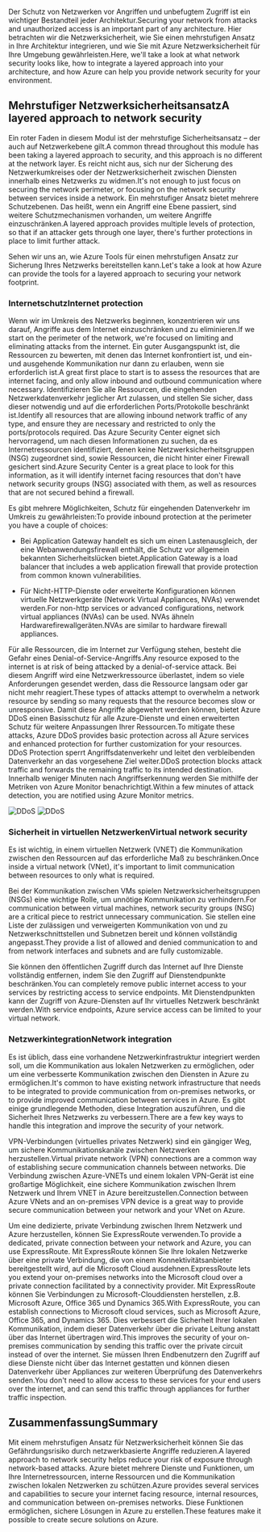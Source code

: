<span data-ttu-id="bd07f-101">Der Schutz von Netzwerken vor Angriffen und unbefugtem Zugriff ist ein wichtiger Bestandteil jeder Architektur.</span><span class="sxs-lookup"><span data-stu-id="bd07f-101">Securing your network from attacks and unauthorized access is an important part of any architecture.</span></span> <span data-ttu-id="bd07f-102">Hier betrachten wir die Netzwerksicherheit, wie Sie einen mehrstufigen Ansatz in Ihre Architektur integrieren, und wie Sie mit Azure Netzwerksicherheit für Ihre Umgebung gewährleisten.</span><span class="sxs-lookup"><span data-stu-id="bd07f-102">Here, we'll take a look at what network security looks like, how to integrate a layered approach into your architecture, and how Azure can help you provide network security for your environment.</span></span>

## <a name="a-layered-approach-to-network-security"></a><span data-ttu-id="bd07f-103">Mehrstufiger Netzwerksicherheitsansatz</span><span class="sxs-lookup"><span data-stu-id="bd07f-103">A layered approach to network security</span></span>

<span data-ttu-id="bd07f-104">Ein roter Faden in diesem Modul ist der mehrstufige Sicherheitsansatz – der auch auf Netzwerkebene gilt.</span><span class="sxs-lookup"><span data-stu-id="bd07f-104">A common thread throughout this module has been taking a layered approach to security, and this approach is no different at the network layer.</span></span> <span data-ttu-id="bd07f-105">Es reicht nicht aus, sich nur der Sicherung des Netzwerkumkreises oder der Netzwerksicherheit zwischen Diensten innerhalb eines Netzwerks zu widmen.</span><span class="sxs-lookup"><span data-stu-id="bd07f-105">It's not enough to just focus on securing the network perimeter, or focusing on the network security between services inside a network.</span></span> <span data-ttu-id="bd07f-106">Ein mehrstufiger Ansatz bietet mehrere Schutzebenen. Das heißt, wenn ein Angriff eine Ebene passiert, sind weitere Schutzmechanismen vorhanden, um weitere Angriffe einzuschränken.</span><span class="sxs-lookup"><span data-stu-id="bd07f-106">A layered approach provides multiple levels of protection, so that if an attacker gets through one layer, there's further protections in place to limit further attack.</span></span>

<span data-ttu-id="bd07f-107">Sehen wir uns an, wie Azure Tools für einen mehrstufigen Ansatz zur Sicherung Ihres Netzwerks bereitstellen kann.</span><span class="sxs-lookup"><span data-stu-id="bd07f-107">Let's take a look at how Azure can provide the tools for a layered approach to securing your network footprint.</span></span>

### <a name="internet-protection"></a><span data-ttu-id="bd07f-108">Internetschutz</span><span class="sxs-lookup"><span data-stu-id="bd07f-108">Internet protection</span></span>

<span data-ttu-id="bd07f-109">Wenn wir im Umkreis des Netzwerks beginnen, konzentrieren wir uns darauf, Angriffe aus dem Internet einzuschränken und zu eliminieren.</span><span class="sxs-lookup"><span data-stu-id="bd07f-109">If we start on the perimeter of the network, we're focused on limiting and eliminating attacks from the internet.</span></span> <span data-ttu-id="bd07f-110">Ein guter Ausgangspunkt ist, die Ressourcen zu bewerten, mit denen das Internet konfrontiert ist, und ein- und ausgehende Kommunikation nur dann zu erlauben, wenn sie erforderlich ist.</span><span class="sxs-lookup"><span data-stu-id="bd07f-110">A great first place to start is to assess the resources that are internet facing, and only allow inbound and outbound communication where necessary.</span></span> <span data-ttu-id="bd07f-111">Identifizieren Sie alle Ressourcen, die eingehenden Netzwerkdatenverkehr jeglicher Art zulassen, und stellen Sie sicher, dass dieser notwendig und auf die erforderlichen Ports/Protokolle beschränkt ist.</span><span class="sxs-lookup"><span data-stu-id="bd07f-111">Identify all resources that are allowing inbound network traffic of any type, and ensure they are necessary and restricted to only the ports/protocols required.</span></span> <span data-ttu-id="bd07f-112">Das Azure Security Center eignet sich hervorragend, um nach diesen Informationen zu suchen, da es Internetressourcen identifiziert, denen keine Netzwerksicherheitsgruppen (NSG) zugeordnet sind, sowie Ressourcen, die nicht hinter einer Firewall gesichert sind.</span><span class="sxs-lookup"><span data-stu-id="bd07f-112">Azure Security Center is a great place to look for this information, as it will identify internet facing resources that don't have network security groups (NSG) associated with them, as well as resources that are not secured behind a firewall.</span></span>

<span data-ttu-id="bd07f-113">Es gibt mehrere Möglichkeiten, Schutz für eingehenden Datenverkehr im Umkreis zu gewährleisten:</span><span class="sxs-lookup"><span data-stu-id="bd07f-113">To provide inbound protection at the perimeter you have a couple of choices:</span></span>

* <span data-ttu-id="bd07f-114">Bei Application Gateway handelt es sich um einen Lastenausgleich, der eine Webanwendungsfirewall enthält, die Schutz vor allgemein bekannten Sicherheitslücken bietet.</span><span class="sxs-lookup"><span data-stu-id="bd07f-114">Application Gateway is a load balancer that includes a web application firewall that provide protection from common known vulnerabilities.</span></span>

* <span data-ttu-id="bd07f-115">Für Nicht-HTTP-Dienste oder erweiterte Konfigurationen können virtuelle Netzwerkgeräte (Network Virtual Appliances, NVAs) verwendet werden.</span><span class="sxs-lookup"><span data-stu-id="bd07f-115">For non-http services or advanced configurations, network virtual appliances (NVAs) can be used.</span></span> <span data-ttu-id="bd07f-116">NVAs ähneln Hardwarefirewallgeräten.</span><span class="sxs-lookup"><span data-stu-id="bd07f-116">NVAs are similar to hardware firewall appliances.</span></span>


<span data-ttu-id="bd07f-117">Für alle Ressourcen, die im Internet zur Verfügung stehen, besteht die Gefahr eines Denial-of-Service-Angriffs.</span><span class="sxs-lookup"><span data-stu-id="bd07f-117">Any resource exposed to the internet is at risk of being attacked by a denial-of-service attack.</span></span> <span data-ttu-id="bd07f-118">Bei diesem Angriff wird eine Netzwerkressource überlastet, indem so viele Anforderungen gesendet werden, dass die Ressource langsam oder gar nicht mehr reagiert.</span><span class="sxs-lookup"><span data-stu-id="bd07f-118">These types of attacks attempt to overwhelm a network resource by sending so many requests that the resource becomes slow or unresponsive.</span></span> <span data-ttu-id="bd07f-119">Damit diese Angriffe abgewehrt werden können, bietet Azure DDoS einen Basisschutz für alle Azure-Dienste und einen erweiterten Schutz für weitere Anpassungen Ihrer Ressourcen.</span><span class="sxs-lookup"><span data-stu-id="bd07f-119">To mitigate these attacks, Azure DDoS provides basic protection across all Azure services and enhanced protection for further customization for your resources.</span></span> <span data-ttu-id="bd07f-120">DDoS Protection sperrt Angriffsdatenverkehr und leitet den verbleibenden Datenverkehr an das vorgesehene Ziel weiter.</span><span class="sxs-lookup"><span data-stu-id="bd07f-120">DDoS protection blocks attack traffic and forwards the remaining traffic to its intended destination.</span></span> <span data-ttu-id="bd07f-121">Innerhalb weniger Minuten nach Angriffserkennung werden Sie mithilfe der Metriken von Azure Monitor benachrichtigt.</span><span class="sxs-lookup"><span data-stu-id="bd07f-121">Within a few minutes of attack detection, you are notified using Azure Monitor metrics.</span></span>

<span data-ttu-id="bd07f-122"><!--TODO: replace with final media which was submitted for Design-for-security-in-azure -->
![DDoS](../media-COPIED-FROM-DESIGNFORSECURITY/ddos.png)</span><span class="sxs-lookup"><span data-stu-id="bd07f-122"><!--TODO: replace with final media which was submitted for Design-for-security-in-azure -->
![DDoS](../media-COPIED-FROM-DESIGNFORSECURITY/ddos.png)</span></span>

### <a name="virtual-network-security"></a><span data-ttu-id="bd07f-123">Sicherheit in virtuellen Netzwerken</span><span class="sxs-lookup"><span data-stu-id="bd07f-123">Virtual network security</span></span>

<span data-ttu-id="bd07f-124">Es ist wichtig, in einem virtuellen Netzwerk (VNET) die Kommunikation zwischen den Ressourcen auf das erforderliche Maß zu beschränken.</span><span class="sxs-lookup"><span data-stu-id="bd07f-124">Once inside a virtual network (VNet), it's important to limit communication between resources to only what is required.</span></span>

<span data-ttu-id="bd07f-125">Bei der Kommunikation zwischen VMs spielen Netzwerksicherheitsgruppen (NSGs) eine wichtige Rolle, um unnötige Kommunikation zu verhindern.</span><span class="sxs-lookup"><span data-stu-id="bd07f-125">For communication between virtual machines, network security groups (NSG) are a critical piece to restrict unnecessary communication.</span></span> <span data-ttu-id="bd07f-126">Sie stellen eine Liste der zulässigen und verweigerten Kommunikation von und zu Netzwerkschnittstellen und Subnetzen bereit und können vollständig angepasst.</span><span class="sxs-lookup"><span data-stu-id="bd07f-126">They provide a list of allowed and denied communication to and from network interfaces and subnets and are fully customizable.</span></span>

<span data-ttu-id="bd07f-127">Sie können den öffentlichen Zugriff durch das Internet auf Ihre Dienste vollständig entfernen, indem Sie den Zugriff auf Dienstendpunkte beschränken.</span><span class="sxs-lookup"><span data-stu-id="bd07f-127">You can completely remove public internet access to your services by restricting access to service endpoints.</span></span> <span data-ttu-id="bd07f-128">Mit Dienstendpunkten kann der Zugriff von Azure-Diensten auf Ihr virtuelles Netzwerk beschränkt werden.</span><span class="sxs-lookup"><span data-stu-id="bd07f-128">With service endpoints, Azure service access can be limited to your virtual network.</span></span>

### <a name="network-integration"></a><span data-ttu-id="bd07f-129">Netzwerkintegration</span><span class="sxs-lookup"><span data-stu-id="bd07f-129">Network integration</span></span>

<span data-ttu-id="bd07f-130">Es ist üblich, dass eine vorhandene Netzwerkinfrastruktur integriert werden soll, um die Kommunikation aus lokalen Netzwerken zu ermöglichen, oder um eine verbesserte Kommunikation zwischen den Diensten in Azure zu ermöglichen.</span><span class="sxs-lookup"><span data-stu-id="bd07f-130">It's common to have existing network infrastructure that needs to be integrated to provide communication from on-premises networks, or to provide improved communication between services in Azure.</span></span> <span data-ttu-id="bd07f-131">Es gibt einige grundlegende Methoden, diese Integration auszuführen, und die Sicherheit Ihres Netzwerks zu verbessern.</span><span class="sxs-lookup"><span data-stu-id="bd07f-131">There are a few key ways to handle this integration and improve the security of your network.</span></span>

<span data-ttu-id="bd07f-132">VPN-Verbindungen (virtuelles privates Netzwerk) sind ein gängiger Weg, um sichere Kommunikationskanäle zwischen Netzwerken herzustellen.</span><span class="sxs-lookup"><span data-stu-id="bd07f-132">Virtual private network (VPN) connections are a common way of establishing secure communication channels between networks.</span></span> <span data-ttu-id="bd07f-133">Die Verbindung zwischen Azure-VNETs und einem lokalen VPN-Gerät ist eine großartige Möglichkeit, eine sichere Kommunikation zwischen Ihrem Netzwerk und Ihrem VNET in Azure bereitzustellen.</span><span class="sxs-lookup"><span data-stu-id="bd07f-133">Connection between Azure VNets and an on-premises VPN device is a great way to provide secure communication between your network and your VNet on Azure.</span></span>

<span data-ttu-id="bd07f-134">Um eine dedizierte, private Verbindung zwischen Ihrem Netzwerk und Azure herzustellen, können Sie ExpressRoute verwenden.</span><span class="sxs-lookup"><span data-stu-id="bd07f-134">To provide a dedicated, private connection between your network and Azure, you can use ExpressRoute.</span></span> <span data-ttu-id="bd07f-135">Mit ExpressRoute können Sie Ihre lokalen Netzwerke über eine private Verbindung, die von einem Konnektivitätsanbieter bereitgestellt wird, auf die Microsoft Cloud ausdehnen.</span><span class="sxs-lookup"><span data-stu-id="bd07f-135">ExpressRoute lets you extend your on-premises networks into the Microsoft cloud over a private connection facilitated by a connectivity provider.</span></span> <span data-ttu-id="bd07f-136">Mit ExpressRoute können Sie Verbindungen zu Microsoft-Clouddiensten herstellen, z.B. Microsoft Azure, Office 365 und Dynamics 365.</span><span class="sxs-lookup"><span data-stu-id="bd07f-136">With ExpressRoute, you can establish connections to Microsoft cloud services, such as Microsoft Azure, Office 365, and Dynamics 365.</span></span> <span data-ttu-id="bd07f-137">Dies verbessert die Sicherheit Ihrer lokalen Kommunikation, indem dieser Datenverkehr über die private Leitung anstatt über das Internet übertragen wird.</span><span class="sxs-lookup"><span data-stu-id="bd07f-137">This improves the security of your on-premises communication by sending this traffic over the private circuit instead of over the internet.</span></span> <span data-ttu-id="bd07f-138">Sie müssen Ihren Endbenutzern den Zugriff auf diese Dienste nicht über das Internet gestatten und können diesen Datenverkehr über Appliances zur weiteren Überprüfung des Datenverkehrs senden.</span><span class="sxs-lookup"><span data-stu-id="bd07f-138">You don't need to allow access to these services for your end users over the internet, and can send this traffic through appliances for further traffic inspection.</span></span>

## <a name="summary"></a><span data-ttu-id="bd07f-139">Zusammenfassung</span><span class="sxs-lookup"><span data-stu-id="bd07f-139">Summary</span></span>

<span data-ttu-id="bd07f-140">Mit einem mehrstufigen Ansatz für Netzwerksicherheit können Sie das Gefährdungsrisiko durch netzwerkbasierte Angriffe reduzieren.</span><span class="sxs-lookup"><span data-stu-id="bd07f-140">A layered approach to network security helps reduce your risk of exposure through network-based attacks.</span></span> <span data-ttu-id="bd07f-141">Azure bietet mehrere Dienste und Funktionen, um Ihre Internetressourcen, interne Ressourcen und die Kommunikation zwischen lokalen Netzwerken zu schützen.</span><span class="sxs-lookup"><span data-stu-id="bd07f-141">Azure provides several services and capabilities to secure your internet facing resource, internal resources, and communication between on-premises networks.</span></span> <span data-ttu-id="bd07f-142">Diese Funktionen ermöglichen, sichere Lösungen in Azure zu erstellen.</span><span class="sxs-lookup"><span data-stu-id="bd07f-142">These features make it possible to create secure solutions on Azure.</span></span>